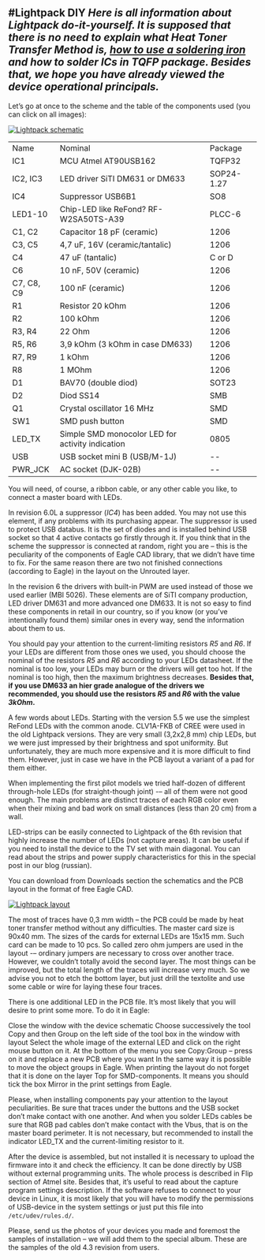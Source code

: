 #Lightpack DIY
_Here is all information about Lightpack do-it-yourself. It is supposed that there is no need to explain what Heat Toner Transfer Method is, [how to use a soldering iron](http://mightyohm.com/files/soldercomic/FullSolderComic_EN.pdf) and how to solder ICs in TQFP package. Besides that, we hope you have already viewed the device operational principals._
---

Let’s go at once to the scheme and the table of the components used (you can click on all images):

[![Lightpack schematic](https://lh3.googleusercontent.com/-GFRW15vGMUw/T5aVKUs7AoI/AAAAAAAACww/qLcmBqVQ8DM/s700/Lightpack60L_schematics.png)](https://picasaweb.google.com/lh/photo/tcp2lSpN84zuY0T_PuVEv9MTjNZETYmyPJy0liipFm0?feat=directlink)

<table>
<tr><td>Name</td><td>Nominal</td><td>Package</td></tr>
<tr><td>IC1</td><td>MCU Atmel AT90USB162</td><td>TQFP32</td></tr>
<tr><td>IC2, IC3</td><td> LED driver SiTI DM631 or DM633</td><td>SOP24-1.27</td></tr>
<tr><td>IC4</td><td> Suppressor USB6B1</td><td> SO8</td></tr>
<tr><td>LED1-10</td><td> Chip-LED like ReFond? RF-W2SA50TS-A39</td><td>PLCC-6</td></tr>
<tr><td>C1, C2</td><td>Capacitor 18 pF (ceramic)</td><td>1206</td></tr>
<tr><td>С3, C5</td><td>4,7 uF, 16V (ceramic/tantalic)</td><td>1206</td></tr>
<tr><td>С4</td><td>47 uF (tantalic)</td><td>C or D</td></tr>
<tr><td>C6</td><td> 10 nF, 50V (ceramic)</td><td>1206</td></tr>
<tr><td>C7, C8, C9</td><td> 100 nF (ceramic)</td><td>1206</td></tr>
<tr><td>R1</td><td>Resistor 20 kOhm</td><td>1206</td></tr>
<tr><td>R2</td><td>100 kOhm</td><td>1206</td></tr>
<tr><td>R3, R4</td><td>22 Ohm</td><td>1206</td></tr>
<tr><td>R5, R6</td><td>3,9 kOhm (3 kOhm in case DM633)</td><td>1206</td></tr>
<tr><td>R7, R9</td><td>1 kOhm</td><td>1206</td></tr>
<tr><td>R8</td><td>1 MOhm</td><td>1206</td></tr>
<tr><td>D1</td><td>BAV70 (double diod)</td><td>SOT23</td></tr>
<tr><td>D2</td><td>Diod SS14</td><td>SMB</td></tr>
<tr><td>Q1</td><td>Crystal oscillator 16 MHz</td><td>SMD</td></tr>
<tr><td>SW1</td><td>SMD push button</td><td>SMD</td></tr>
<tr><td>LED_TX</td><td> Simple SMD monocolor LED for activity indication</td><td>0805</td></tr>
<tr><td>USB</td><td>USB socket mini B (USB/M-1J)</td><td>--</td></tr>
<tr><td>PWR_JCK</td><td>AC socket (DJK-02B)</td><td>--</td></tr>
</table>

You will need, of course, a ribbon cable, or any other cable you like, to connect a master board with LEDs.

In revision 6.0L a suppressor (*IC4*) has been added. You may not use this element, if any problems with its purchasing appear. The suppressor is used to protect USB databus. It is the set of diodes and is installed behind USB socket so that 4 active contacts go firstly through it. If you think that in the scheme the suppressor is connected at random, right you are – this is the peculiarity of the components of Eagle CAD library, that we didn’t have time to fix. For the same reason there are two not finished connections (according to Eagle) in the layout on the Unrouted layer.

In the revision 6 the drivers with built-in PWM are used instead of those we used earlier (MBI 5026). These elements are of SiTI company production, LED driver DM631 and more advanced one DM633. It is not so easy to find these components in retail in our country, so if you know (or you’ve intentionally found them) similar ones in every way, send the information about them to us.

You should pay your attention to the current-limiting resistors *R5* and *R6*. If your LEDs are different from those ones we used, you should choose the nominal of the resistors *R5* and *R6* according to your LEDs datasheet. If the nominal is too low, your LEDs may burn or the drivers will get too hot. If the nominal is too high, then the maximum brightness decreases. **Besides that, if you use DM633 an hier grade analogue of the drivers we recommended, you should use the resistors *R5* and *R6* with the value *3kOhm*.**

A few words about LEDs. Starting with the version 5.5 we use the simplest ReFond LEDs with the common anode. CLV1A-FKB of CREE were used in the old Lightpack versions. They are very small (3,2х2,8 mm) chip LEDs, but we were just impressed by their brightness and spot uniformity. But unfortunately, they are much more expensive and it is more difficult to find them. However, just in case we have in the PCB layout a variant of a pad for them either.

When implementing the first pilot models we tried half-dozen of different through-hole LEDs (for straight-though joint) -– all of them were not good enough. The main problems are distinct traces of each RGB color even when their mixing and bad work on small distances (less than 20 cm) from a wall.

LED-strips can be easily connected to Lightpack of the 6th revision that highly increase the number of LEDs (not capture areas). It can be useful if you need to install the device to the TV set with main diagonal. You can read about the strips and power supply characteristics for this in the special post in our blog (russian).

You can download from Downloads section the schematics and the PCB layout in the format of free Eagle CAD.

[![Lightpack layout](https://lh3.googleusercontent.com/-YhRyNDFVunw/T5aVT6AlpKI/AAAAAAAACww/VAcb6jWTaok/s700/Lightpack60L_layout.png)](https://picasaweb.google.com/lh/photo/UDA16-O6El6-0XIG6WqC6dMTjNZETYmyPJy0liipFm0?feat=directlink)

The most of traces have 0,3 mm width – the PCB could be made by heat toner transfer method without any difficulties. The master card size is 90х40 mm. The sizes of the cards for external LEDs are 15х15 mm. Such card can be made to 10 pcs. So called zero ohm jumpers are used in the layout -– ordinary jumpers are necessary to cross over another trace. However, we couldn’t totally avoid the second layer. The most things can be improved, but the total length of the traces will increase very much. So we advise you not to etch the bottom layer, but just drill the textolite and use some cable or wire for laying these four traces.

There is one additional LED in the PCB file. It’s most likely that you will desire to print some more. To do it in Eagle:

Close the window with the device schematic
Choose successively the tool Copy and then Group on the left side of the tool box in the window with layout
Select the whole image of the external LED and click on the right mouse button on it. At the bottom of the menu you see Copy:Group – press on it and replace a new PCB where you want
In the same way it is possible to move the object groups in Eagle.
When printing the layout do not forget that it is done on the layer Top for SMD-components. It means you should tick the box Mirror in the print settings from Eagle.

Please, when installing components pay your attention to the layout peculiarities. Be sure that traces under the buttons and the USB socket don’t make contact with one another. And when you solder LEDs cables be sure that RGB pad cables don’t make contact with the Vbus, that is on the master board perimeter. It is not necessary, but recommended to install the indicator LED_TX and the current-limiting resistor to it.


After the device is assembled, but not installed it is necessary to upload the firmware into it and check the efficiency. It can be done directly by USB without external programming units. The whole process is described in Flip section of Atmel site. Besides that, it’s useful to read about the capture program settings description. If the software refuses to connect to your device in Linux, it is most likely that you will have to modify the permissions of USB-device in the system settings or just put this file into `/etc/udev/rules.d/`.

Please, send us the photos of your devices you made and foremost the samples of installation – we will add them to the special album. These are the samples of the old 4.3 revision from users.
